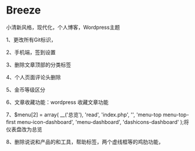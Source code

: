 # Breeze
小清新风格，现代化，个人博客，Wordpress主题

1、更改所有Git标识，


2、手机端，签到设置


3、删除文章顶部的分类标签

4、个人页面评论头删除

5、金币等级区分

6、文章收藏功能：wordpress 收藏文章功能

7、$menu[2] = array( __('总览'), 'read', 'index.php', '', 'menu-top menu-top-first menu-icon-dashboard', 'menu-dashboard', 'dashicons-dashboard' );将仪表盘改为总览

8、删除说说和产品的和工具，帮助标签，两个虚线框等的鸡肋功能，
